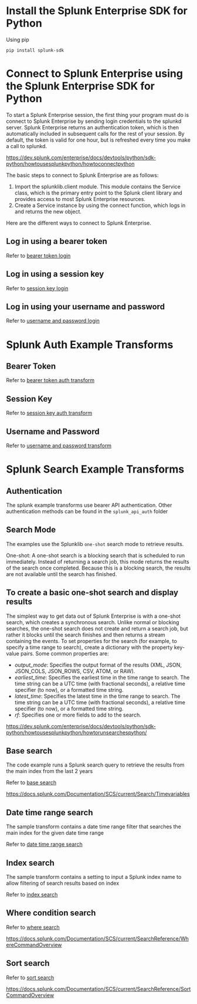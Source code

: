 # Install the Splunk Enterprise SDK for Python

Using pip

```
pip install splunk-sdk 
```

# Connect to Splunk Enterprise using the Splunk Enterprise SDK for Python

To start a Splunk Enterprise session, the first thing your program must do is connect to Splunk Enterprise by sending login credentials to the splunkd server. 
Splunk Enterprise returns an authentication token, which is then automatically included in subsequent calls for the rest of your session. By default, the token is valid for one hour, but is refreshed every time you make a call to splunkd.


https://dev.splunk.com/enterprise/docs/devtools/python/sdk-python/howtousesplunkpython/howtoconnectpython

The basic steps to connect to Splunk Enterprise are as follows:

1. Import the splunklib.client module. This module contains the Service class, which is the primary entry point to the Splunk client library and provides access to most Splunk Enterprise resources.
2. Create a Service instance by using the connect function, which logs in and returns the new object.


Here are the different ways to connect to Splunk Enterprise.

## Log in using a bearer token

Refer to [bearer token login](/transforms/splunk-trx-examples/splunk_api_auth/bearer_token.py)

## Log in using a session key

Refer to [session key login](\transforms\splunk-trx-examples\splunk_api_auth\session_key.py)

## Log in using your username and password

Refer to [username and password login](\splunk_api_auth\username_password.py)


# Splunk Auth Example Transforms

## Bearer Token
Refer to [bearer token auth transform](\transforms\BearerTokenAuth.py)

## Session Key
Refer to [session key auth transform](\transforms\SessionKeyAuth.py)

## Username and Password
Refer to [username and password transform](\transforms\UsernamePasswordAuth.py)

# Splunk Search Example Transforms

## Authentication
The splunk example transforms use bearer API authentication.
Other authentication methods can be found in the `splunk_api_auth` folder

## Search Mode
The examples use the Splunklib `one-shot` search mode to retrieve results.

One-shot: A one-shot search is a blocking search that is scheduled to run immediately. Instead of returning a search job, this mode returns the results of the search once completed. Because this is a blocking search, the results are not available until the search has finished.

## To create a basic one-shot search and display results
The simplest way to get data out of Splunk Enterprise is with a one-shot search, which creates a synchronous search. Unlike normal or blocking searches, the one-shot search does not create and return a search job, but rather it blocks until the search finishes and then returns a stream containing the events. To set properties for the search (for example, to specify a time range to search), create a dictionary with the property key-value pairs. Some common properties are:

- _output_mode_: Specifies the output format of the results (XML, JSON, JSON_COLS, JSON_ROWS, CSV, ATOM, or RAW).
- _earliest_time_: Specifies the earliest time in the time range to search. The time string can be a UTC time (with fractional seconds), a relative time specifier (to now), or a formatted time string.
- _latest_time_: Specifies the latest time in the time range to search. The time string can be a UTC time (with fractional seconds), a relative time specifier (to now), or a formatted time string.
- _rf_: Specifies one or more fields to add to the search.

https://dev.splunk.com/enterprise/docs/devtools/python/sdk-python/howtousesplunkpython/howtorunsearchespython/

## Base search

The code example runs a Splunk search query to retrieve the results from the main index from the last 2 years

Refer to [base search](\transforms\BaseSearch.py)

https://docs.splunk.com/Documentation/SCS/current/Search/Timevariables


## Date time range search

The sample transform contains a date time range filter that searches the main index for the given date time range

Refer to [date time range search](\transforms\DateTimeSearch.py)


## Index search

The sample transform contains a setting to input a Splunk index name to allow filtering of search results based on index

Refer to [index search](\transforms\IndexSearch.py)


## Where condition search


Refer to [where search](\transforms\WhereSearch.py)

https://docs.splunk.com/Documentation/SCS/current/SearchReference/WhereCommandOverview


## Sort search

Refer to [sort search](\transforms\SortSearch.py)

https://docs.splunk.com/Documentation/SCS/current/SearchReference/SortCommandOverview
